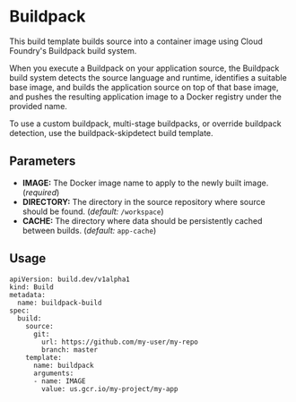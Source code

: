 # Buildpack

This build template builds source into a container image using Cloud Foundry's
Buildpack build system.

When you execute a Buildpack on your application source, the Buildpack build
system detects the source language and runtime, identifies a suitable base
image, and builds the application source on top of that base image, and pushes
the resulting application image to a Docker registry under the provided name.

To use a custom buildpack, multi-stage buildpacks, or override buildpack
detection, use the buildpack-skipdetect build template.

## Parameters

* **IMAGE:** The Docker image name to apply to the newly built image.
    (_required_)
* **DIRECTORY:** The directory in the source repository where source
    should be found. (_default:_ `/workspace`)
* **CACHE:** The directory where data should be persistently cached
    between builds. (_default:_ `app-cache`)

## Usage

```
apiVersion: build.dev/v1alpha1
kind: Build
metadata:
  name: buildpack-build
spec:
  build:
    source:
      git:
        url: https://github.com/my-user/my-repo
        branch: master
    template:
      name: buildpack
      arguments:
      - name: IMAGE
        value: us.gcr.io/my-project/my-app
```
